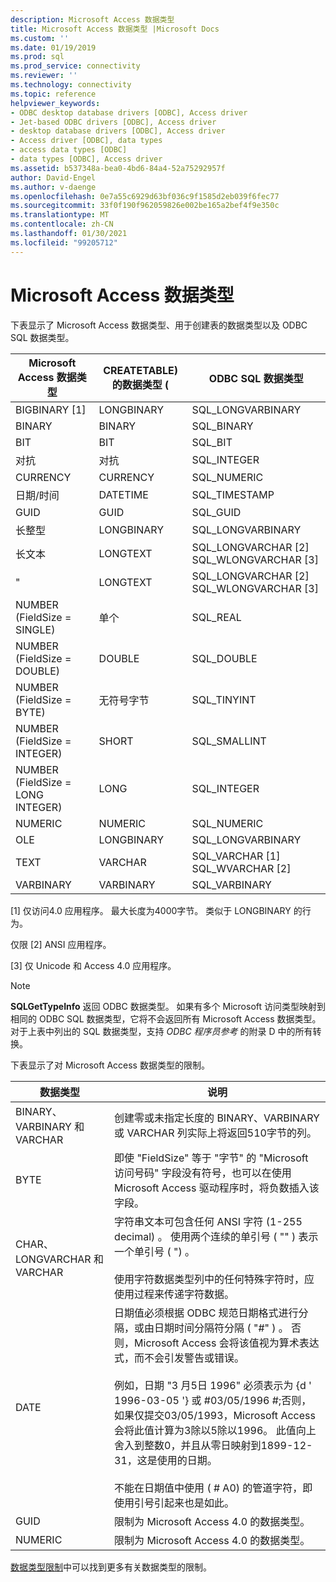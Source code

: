 ```yaml
---
description: Microsoft Access 数据类型
title: Microsoft Access 数据类型 |Microsoft Docs
ms.custom: ''
ms.date: 01/19/2019
ms.prod: sql
ms.prod_service: connectivity
ms.reviewer: ''
ms.technology: connectivity
ms.topic: reference
helpviewer_keywords:
- ODBC desktop database drivers [ODBC], Access driver
- Jet-based ODBC drivers [ODBC], Access driver
- desktop database drivers [ODBC], Access driver
- Access driver [ODBC], data types
- access data types [ODBC]
- data types [ODBC], Access driver
ms.assetid: b537348a-bea0-4bd6-84a4-52a75292957f
author: David-Engel
ms.author: v-daenge
ms.openlocfilehash: 0e7a55c6929d63bf036c9f1585d2eb039f6fec77
ms.sourcegitcommit: 33f0f190f962059826e002be165a2bef4f9e350c
ms.translationtype: MT
ms.contentlocale: zh-CN
ms.lasthandoff: 01/30/2021
ms.locfileid: "99205712"
---
```

# <a name="microsoft-access-data-types"></a>Microsoft Access 数据类型
下表显示了 Microsoft Access 数据类型、用于创建表的数据类型以及 ODBC SQL 数据类型。  
  
|Microsoft Access 数据类型|CREATETABLE) 的数据类型 (|ODBC SQL 数据类型|  
|--------------------------------|-------------------------------|------------------------|  
|BIGBINARY [1]|LONGBINARY|SQL_LONGVARBINARY|  
|BINARY|BINARY|SQL_BINARY|  
|BIT|BIT|SQL_BIT|  
|对抗|对抗|SQL_INTEGER|  
|CURRENCY|CURRENCY|SQL_NUMERIC|  
|日期/时间|DATETIME|SQL_TIMESTAMP|  
|GUID|GUID|SQL_GUID|  
|长整型|LONGBINARY|SQL_LONGVARBINARY|  
|长文本|LONGTEXT|SQL_LONGVARCHAR [2] SQL_WLONGVARCHAR [3]|  
|"|LONGTEXT|SQL_LONGVARCHAR [2] SQL_WLONGVARCHAR [3]|  
|NUMBER (FieldSize = SINGLE) |单个|SQL_REAL|  
|NUMBER (FieldSize = DOUBLE) |DOUBLE|SQL_DOUBLE|  
|NUMBER (FieldSize = BYTE) |无符号字节|SQL_TINYINT|  
|NUMBER (FieldSize = INTEGER) |SHORT|SQL_SMALLINT|  
|NUMBER (FieldSize = LONG INTEGER) |LONG|SQL_INTEGER|  
|NUMERIC|NUMERIC|SQL_NUMERIC|  
|OLE|LONGBINARY|SQL_LONGVARBINARY|  
|TEXT|VARCHAR|SQL_VARCHAR [1] SQL_WVARCHAR [2]|  
|VARBINARY|VARBINARY|SQL_VARBINARY|  
  
 [1] 仅访问4.0 应用程序。 最大长度为4000字节。 类似于 LONGBINARY 的行为。  
  
 仅限 [2] ANSI 应用程序。  
  
 [3] 仅 Unicode 和 Access 4.0 应用程序。  
  
> [!NOTE]  
>  **SQLGetTypeInfo** 返回 ODBC 数据类型。 如果有多个 Microsoft 访问类型映射到相同的 ODBC SQL 数据类型，它将不会返回所有 Microsoft Access 数据类型。 对于上表中列出的 SQL 数据类型，支持 *ODBC 程序员参考* 的附录 D 中的所有转换。  
  
 下表显示了对 Microsoft Access 数据类型的限制。  
  
|数据类型|说明|  
|---------------|-----------------|  
|BINARY、VARBINARY 和 VARCHAR|创建零或未指定长度的 BINARY、VARBINARY 或 VARCHAR 列实际上将返回510字节的列。|  
|BYTE|即使 "FieldSize" 等于 "字节" 的 "Microsoft 访问号码" 字段没有符号，也可以在使用 Microsoft Access 驱动程序时，将负数插入该字段。|  
|CHAR、LONGVARCHAR 和 VARCHAR|字符串文本可包含任何 ANSI 字符 (1-255 decimal) 。 使用两个连续的单引号 ( "" ) 表示一个单引号 ( ") 。<br /><br /> 使用字符数据类型列中的任何特殊字符时，应使用过程来传递字符数据。|  
|DATE|日期值必须根据 ODBC 规范日期格式进行分隔，或由日期时间分隔符分隔 ( "#" ) 。 否则，Microsoft Access 会将该值视为算术表达式，而不会引发警告或错误。<br /><br /> 例如，日期 "3 月5日 1996" 必须表示为 {d ' 1996-03-05 '} 或 #03/05/1996 #;否则，如果仅提交03/05/1993，Microsoft Access 会将此值计算为3除以5除以1996。 此值向上舍入到整数0，并且从零日映射到1899-12-31，这是使用的日期。<br /><br /> 不能在日期值中使用 ( # A0) 的管道字符，即使用引号引起来也是如此。|  
|GUID|限制为 Microsoft Access 4.0 的数据类型。|  
|NUMERIC|限制为 Microsoft Access 4.0 的数据类型。|  
  
 [数据类型限制](../../odbc/microsoft/data-type-limitations.md)中可以找到更多有关数据类型的限制。
